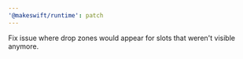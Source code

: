 ```yaml
---
'@makeswift/runtime': patch
---
```


Fix issue where drop zones would appear for slots that weren't visible anymore.
